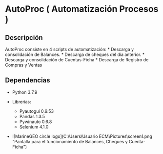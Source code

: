 # AutoProc ( Automatización Procesos )

## Descripción

AutoProc consiste en 4 scripts de automatización:
	* Descarga y consolidación de Balances.
	* Descarga de cheques del día anterior.
	* Descarga y consolidación de Cuentas-Ficha
	* Descarga de Registro de Compras y Ventas




## Dependencias

* Python 3.7.9
* Librerías:
	* Pyautogui 0.9.53
	* Pandas 1.3.5
	* Pywinauto 0.6.8
	* Selenium 4.1.0




* ![MarineGEO circle logo](C:\Users\Usuario ECM\Pictures\screen1.png "Pantalla para el funcionamiento de Balances, Cheques y Cuenta-Ficha")


